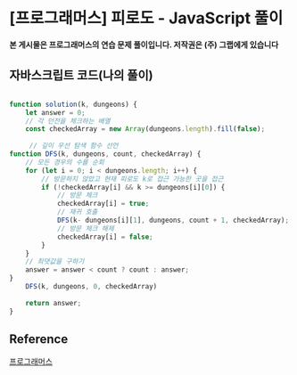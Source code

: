 # [프로그래머스] 피로도 - JavaScript 풀이

**본 게시물은 프로그래머스의 연습 문제 풀이입니다. 저작권은 (주) 그랩에게 있습니다**



## 자바스크립트 코드(나의 풀이)

```JavaScript

function solution(k, dungeons) {
    let answer = 0;
    // 각 던전을 체크하는 배열
    const checkedArray = new Array(dungeons.length).fill(false);
    
     // 깊이 우선 탐색 함수 선언
function DFS(k, dungeons, count, checkedArray) {
    // 모든 경우의 수를 순회
    for (let i = 0; i < dungeons.length; i++) {
        // 방문하지 않았고 현재 피로도 k로 접근 가능한 곳을 접근
        if (!checkedArray[i] && k >= dungeons[i][0]) {
            // 방문 체크
            checkedArray[i] = true;
            // 재귀 호출
            DFS(k- dungeons[i][1], dungeons, count + 1, checkedArray);
            // 방문 체크 해제
            checkedArray[i] = false;
        }
    }
    // 최댓값을 구하기
    answer = answer < count ? count : answer;
}
    DFS(k, dungeons, 0, checkedArray)
    
    return answer;
}
```



## Reference

[프로그래머스](https://programmers.co.kr)

